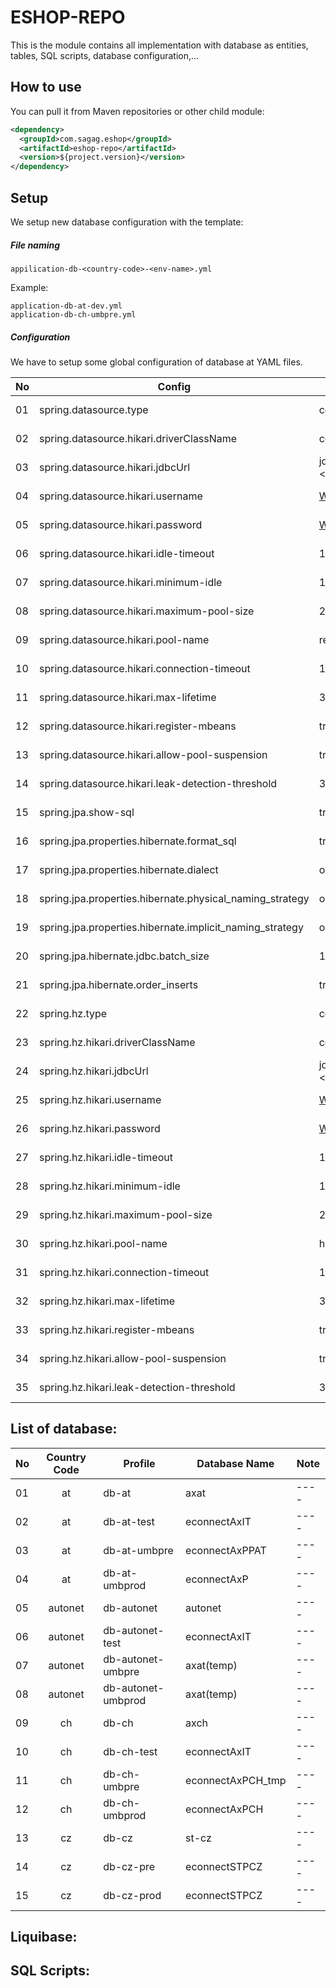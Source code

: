 ESHOP-REPO
===========

This is the module contains all implementation with database as entities, tables, SQL scripts, database configuration,...

How to use
----------

You can pull it from Maven repositories or other child module:

```xml
<dependency>
  <groupId>com.sagag.eshop</groupId>
  <artifactId>eshop-repo</artifactId>
  <version>${project.version}</version>
</dependency>
```

Setup
----------

We setup new database configuration with the template:

##### File naming

```
appilication-db-<country-code>-<env-name>.yml
```

Example:
```
application-db-at-dev.yml
application-db-ch-umbpre.yml
```

##### Configuration

We have to setup some global configuration of database at YAML files.

| No | Config | Value | Description | Note |
| -- | ------ | ----- | ----------- | ---- |
| 01 | spring.datasource.type | com.zaxxer.hikari.HikariDataSource | ----------- | ---- |
| 02 | spring.datasource.hikari.driverClassName | com.microsoft.sqlserver.jdbc.SQLServerDriver | ----------- | ---- |
| 03 | spring.datasource.hikari.jdbcUrl | jdbc:sqlserver://<***ip-or-host-name***>:<***port-number***>;databaseName=<***database-name***>;applicationName=***ConnectRestServer***| ----------- | ---- |
| 04 | spring.datasource.hikari.username | [Wiki-Env] | ----------- | ---- |
| 05 | spring.datasource.hikari.password | [Wiki-Env] | ----------- | ---- |
| 06 | spring.datasource.hikari.idle-timeout | 10000 | ----------- | ---- |
| 07 | spring.datasource.hikari.minimum-idle | 1 | ----------- | ---- |
| 08 | spring.datasource.hikari.maximum-pool-size | 20 | ----------- | ---- |
| 09 | spring.datasource.hikari.pool-name | restatax_pool | ----------- | ---- |
| 10 | spring.datasource.hikari.connection-timeout | 10000 | ----------- | ---- |
| 11 | spring.datasource.hikari.max-lifetime | 30000 | ----------- | ---- |
| 12 | spring.datasource.hikari.register-mbeans | true | ----------- | ---- |
| 13 | spring.datasource.hikari.allow-pool-suspension | true | ----------- | ---- |
| 14 | spring.datasource.hikari.leak-detection-threshold | 30000 | ----------- | ---- |
| 15 | spring.jpa.show-sql | true | ----------- | ---- |
| 16 | spring.jpa.properties.hibernate.format_sql | true | ----------- | ---- |
| 17 | spring.jpa.properties.hibernate.dialect | org.hibernate.dialect.SQLServer2012Dialect | ----------- | ---- |
| 18 | spring.jpa.properties.hibernate.physical_naming_strategy | org.springframework.boot.orm.jpa.hibernate.SpringPhysicalNamingStrategy | ----------- | ---- |
| 19 | spring.jpa.properties.hibernate.implicit_naming_strategy | org.springframework.boot.orm.jpa.hibernate.SpringPhysicalNamingStrategy | ----------- | ---- |
| 20 | spring.jpa.hibernate.jdbc.batch_size | 100 | ----------- | ---- |
| 21 | spring.jpa.hibernate.order_inserts | true | ----------- | ---- |
| 22 | spring.hz.type | com.zaxxer.hikari.HikariDataSource | ----------- | ---- |
| 23 | spring.hz.hikari.driverClassName | com.microsoft.sqlserver.jdbc.SQLServerDriver | ----------- | ---- |
| 24 | spring.hz.hikari.jdbcUrl | jdbc:sqlserver://<***ip-or-host-name***>:<***port-number***>;databaseName=<***database-name***>;applicationName=***ConnectHazelcastBackup*** | ----------- | ---- |
| 25 | spring.hz.hikari.username | [Wiki-Env] | ----------- | ---- |
| 26 | spring.hz.hikari.password | [Wiki-Env] | ----------- | ---- |
| 27 | spring.hz.hikari.idle-timeout | 10000 | ----------- | ---- |
| 28 | spring.hz.hikari.minimum-idle | 1 | ----------- | ---- |
| 29 | spring.hz.hikari.maximum-pool-size | 20 | ----------- | ---- |
| 30 | spring.hz.hikari.pool-name | hzbackup_pool | ----------- | ---- |
| 31 | spring.hz.hikari.connection-timeout | 10000 | ----------- | ---- |
| 32 | spring.hz.hikari.max-lifetime | 30000 | ----------- | ---- |
| 33 | spring.hz.hikari.register-mbeans | true | ----------- | ---- |
| 34 | spring.hz.hikari.allow-pool-suspension | true | ----------- | ---- |
| 35 | spring.hz.hikari.leak-detection-threshold | 30000 | ----------- | ---- |

List of database:
----------

| No | Country Code | Profile | Database Name | Note |
| -- | :-----: | ------- | ----------- | ---- |
| 01 | at | db-at | axat | ---- |
| 02 | at | db-at-test | econnectAxIT | ---- |
| 03 | at | db-at-umbpre | econnectAxPPAT | ---- |
| 04 | at | db-at-umbprod | econnectAxP | ---- |
| 05 | autonet | db-autonet | autonet | ---- |
| 06 | autonet | db-autonet-test | econnectAxIT | ---- |
| 07 | autonet | db-autonet-umbpre | axat(temp) | ---- |
| 08 | autonet | db-autonet-umbprod | axat(temp) | ---- |
| 09 | ch | db-ch | axch | ---- |
| 10 | ch | db-ch-test | econnectAxIT | ---- |
| 11 | ch | db-ch-umbpre | econnectAxPCH_tmp | ---- |
| 12 | ch | db-ch-umbprod | econnectAxPCH | ---- |
| 13 | cz | db-cz | st-cz | ---- |
| 14 | cz | db-cz-pre | econnectSTPCZ | ---- |
| 15 | cz | db-cz-prod | econnectSTPCZ | ---- |

Liquibase:
----------


SQL Scripts:
----------


[//]: #

[Wiki]: https://tfs.bbv.ch/tfs/SAGCollection/Connect%20Plus/_wiki/wikis/Connect-Plus.wiki?
[Wiki-Env]: https://tfs.bbv.ch/tfs/SAGCollection/Connect%20Plus/_wiki/wikis/Connect-Plus.wiki?wikiVersion=GBwikiMaster&pagePath=%2FConnect%20Plus%20Home%20Page%2FDeployment%20Guide%2FSAG%20eShop%20Environment%20Version%202&pageId=44